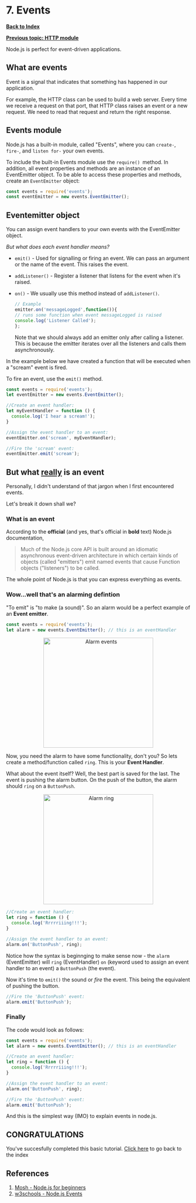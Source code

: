 # 7. Events

**[Back to Index](README.md)**

**[Previous topic: HTTP module](http-module.md)**

Node.js is perfect for event-driven applications.

## What are events

Event is a signal that indicates that something has happened in our application.

For example, the HTTP class can be used to build a web server. Every time we receive a request on that port, that HTTP class raises an event or a new request. We need to read that request and return the right response.

## Events module

Node.js has a built-in module, called "Events", where you can `create-`, `fire-`, and `listen for-` your own events.

To include the built-in Events module use the `require() `method. In addition, all event properties and methods are an instance of an EventEmitter object. To be able to access these properties and methods, create an `EventEmitter` object:

``` javascript
const events = require('events');
const eventEmitter = new events.EventEmitter();
```

## Eventemitter object

You can assign event handlers to your own events with the EventEmitter object.

*But what does each event handler means?*

* `emit()` - Used for signalling or firing an event. We can pass an argument or the name of the event. This raises the event.
* `addListener()` - Register a listener that listens for the event when it's raised.
* `on()` - We usually use this method instead of `addListener()`.
  
  ``` javascript
  // Example
  emitter.on('messageLogged',function()){
  // runs some function when event messageLogged is raised
  console.log('Listener Called');
  };
  ```
  
  Note that we should always add an emitter only after calling a listener. This is because the emitter iterates over all the listeners and calls them asynchronously.

In the example below we have created a function that will be executed when a "scream" event is fired.

To fire an event, use the `emit()` method.

``` javascript
const events = require('events');
let eventEmitter = new events.EventEmitter();

//Create an event handler:
let myEventHandler = function () {
  console.log('I hear a scream!');
}

//Assign the event handler to an event:
eventEmitter.on('scream', myEventHandler);

//Fire the 'scream' event:
eventEmitter.emit('scream');
```

## But what <u>really</u> is an event

Personally, I didn't understand of that jargon when I first encountered events.

Let's break it down shall we?

### What is an event

According to the **official** (and yes, that's official in **bold** text) Node.js documentation,
> Much of the Node.js core API is built around an idiomatic asynchronous event-driven architecture in which certain kinds of objects (called "emitters") emit named events that cause Function objects ("listeners") to be called.

The whole point of Node.js is that you can express everything as events.

### Wow...well that's an alarming defintion

"To emit" is "to make (a sound)". So an alarm would be a perfect example of an **Event emitter**.

``` javascript
const events = require('events');
let alarm = new events.EventEmitter(); // this is an eventHandler
```

<p align='center'><img src='https://raw.githubusercontent.com/jacobjohn2016/Node.js-Tutorial/master/images/emit-alarm.png' alt='Alarm events' height='300'></p>

Now, you need the alarm to have some functionality, don't you? So lets create a method/function called `ring`. This is your **Event Handler**. 

What about the event itself? Well, the best part is saved for the last. The event is pushing the alarm button. On the push of the button, the alarm should `ring` on a `ButtonPush`.

<p align='center'><img src='https://raw.githubusercontent.com/jacobjohn2016/Node.js-Tutorial/master/images/emit-ring.png' alt='Alarm ring' height='300'></p>

``` javascript
//Create an event handler:
let ring = function () {
  console.log('Rrrrriiing!!!');
}

//Assign the event handler to an event:
alarm.on('ButtonPush', ring);
```

Notice how the syntax is beginnging to make sense now - the `alarm` (EventEmitter) will `ring` (EventHandler) `on` (keyword used to assign an event handler to an event) a `ButtonPush` (the event).

Now it's time to `emit()` the sound or *fire* the event. This being the equivalent of pushing the button.

``` javascript
//Fire the 'ButtonPush' event:
alarm.emit('ButtonPush');
```

### Finally

The code would look as follows:

``` javascript
const events = require('events');
let alarm = new events.EventEmitter(); // this is an eventHandler

//Create an event handler:
let ring = function () {
  console.log('Rrrrriiing!!!');
}

//Assign the event handler to an event:
alarm.on('ButtonPush', ring);

//Fire the 'ButtonPush' event:
alarm.emit('ButtonPush');
```

And this is the simplest way (IMO) to explain events in node.js.

## CONGRATULATIONS

You've succesfully completed this basic tutorial.
[Click here](README.md) to go back to the index

## References

1. [Mosh - Node.js for beginners](https://www.youtube.com/watch?v=TlB_eWDSMt4)
2. [w3schools - Node.js Events](https://www.w3schools.com/nodejs/nodejs_events.asp)
